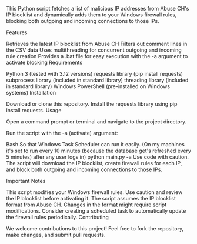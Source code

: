 This Python script fetches a list of malicious IP addresses from Abuse CH's IP blocklist and dynamically adds them to your Windows firewall rules,
blocking both outgoing and incoming connections to those IPs.

Features

Retrieves the latest IP blocklist from Abuse CH
Filters out comment lines in the CSV data
Uses multithreading for concurrent outgoing and incoming rule creation
Provides a .bat file for easy execution with the -a argument to activate blocking
Requirements

Python 3 (tested with 3.12 versions)
requests library (pip install requests)
subprocess library (included in standard library)
threading library (included in standard library)
Windows PowerShell (pre-installed on Windows systems)
Installation

Download or clone this repository.
Install the requests library using pip install requests.
Usage

Open a command prompt or terminal and navigate to the project directory.

Run the script with the -a (activate) argument:

Bash
So that Windows Task Scheduler can run it easily.
(On my machines it's set to run every 10 minutes (because the database get's refreshed every 5 minutes) after any user logs in) 
python main.py -a
Use code with caution.
The script will download the IP blocklist, create firewall rules for each IP, and block both outgoing and incoming connections to those IPs.

Important Notes

This script modifies your Windows firewall rules. Use caution and review the IP blocklist before activating it.
The script assumes the IP blocklist format from Abuse CH. Changes in the format might require script modifications.
Consider creating a scheduled task to automatically update the firewall rules periodically.
Contributing

We welcome contributions to this project! Feel free to fork the repository, make changes, and submit pull requests.
